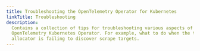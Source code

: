 ```yaml
---
title: Troubleshooting the OpenTelemetry Operator for Kubernetes
linkTitle: Troubleshooting
description:
  Contains a collection of tips for troubleshooting various aspects of the
  OpenTelemetry Kubernetes Operator. For example, what to do when the target
  allocator is failing to discover scrape targets.
---
```

